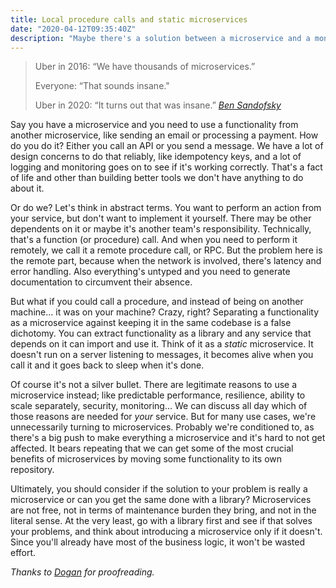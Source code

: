 ```yaml
---
title: Local procedure calls and static microservices
date: "2020-04-12T09:35:40Z"
description: "Maybe there's a solution between a microservice and a monolith."
---
```


> Uber in 2016: “We have thousands of microservices.”
>
> Everyone: “That sounds insane."
>
> Uber in 2020: “It turns out that was insane.”
> <cite>[Ben Sandofsky](https://mobile.twitter.com/sandofsky/status/1247629388104880129)</cite>

Say you have a microservice and you need to use a functionality from another microservice, like sending an email or processing a payment. How do you do it? Either you call an API or you send a message. We have a lot of design concerns to do that reliably, like idempotency keys, and a lot of logging and monitoring goes on to see if it's working correctly. That's a fact of life and other than building better tools we don't have anything to do about it.

Or do we? Let's think in abstract terms. You want to perform an action from your service, but don't want to implement it yourself. There may be other dependents on it or maybe it's another team's responsibility. Technically, that's a function (or procedure) call. And when you need to perform it remotely, we call it a remote procedure call, or RPC. But the problem here is the remote part, because when the network is involved, there's latency and error handling. Also everything's untyped and you need to generate documentation to circumvent their absence.

But what if you could call a procedure, and instead of being on another machine... it was on your machine? Crazy, right? Separating a functionality as a microservice against keeping it in the same codebase is a false dichotomy. You can extract functionality as a library and any service that depends on it can import and use it. Think of it as a _static_ microservice. It doesn't run on a server listening to messages, it becomes alive when you call it and it goes back to sleep when it's done.

Of course it's not a silver bullet. There are legitimate reasons to use a microservice instead; like predictable performance, resilience, ability to scale separately, security, monitoring... We can discuss all day which of those reasons are needed for _your_ service. But for many use cases, we're unnecessarily turning to microservices. Probably we're conditioned to, as there's a big push to make everything a microservice and it's hard to not get affected. It bears repeating that we can get some of the most crucial benefits of microservices by moving some functionality to its own repository.

Ultimately, you should consider if the solution to your problem is really a microservice or can you get the same done with a library? Microservices are not free, not in terms of maintenance burden they bring, and not in the literal sense. At the very least, go with a library first and see if that solves your problems, and think about introducing a microservice only if it doesn't. Since you'll already have most of the business logic, it won't be wasted effort.

_Thanks to [Dogan](https://mobile.twitter.com/sepet) for proofreading._

